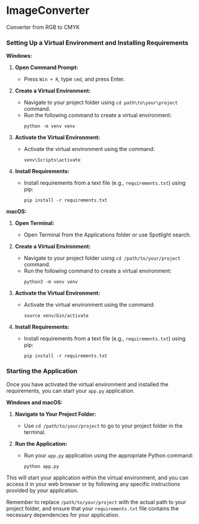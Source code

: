 # ImageConverter
Converter from RGB to CMYK


### Setting Up a Virtual Environment and Installing Requirements

**Windows:**

1. **Open Command Prompt:**
   - Press `Win + R`, type `cmd`, and press Enter.

2. **Create a Virtual Environment:**
   - Navigate to your project folder using `cd path\to\your\project` command.
   - Run the following command to create a virtual environment:
     ```
     python -m venv venv
     ```

3. **Activate the Virtual Environment:**
   - Activate the virtual environment using the command:
     ```
     venv\Scripts\activate
     ```

4. **Install Requirements:**
   - Install requirements from a text file (e.g., `requirements.txt`) using pip:
     ```
     pip install -r requirements.txt
     ```

**macOS:**

1. **Open Terminal:**
   - Open Terminal from the Applications folder or use Spotlight search.

2. **Create a Virtual Environment:**
   - Navigate to your project folder using `cd /path/to/your/project` command.
   - Run the following command to create a virtual environment:
     ```
     python3 -m venv venv
     ```

3. **Activate the Virtual Environment:**
   - Activate the virtual environment using the command:
     ```
     source venv/bin/activate
     ```

4. **Install Requirements:**
   - Install requirements from a text file (e.g., `requirements.txt`) using pip:
     ```
     pip install -r requirements.txt
     ```

### Starting the Application

Once you have activated the virtual environment and installed the requirements, you can start your `app.py` application.

**Windows and macOS:**

1. **Navigate to Your Project Folder:**
   - Use `cd /path/to/your/project` to go to your project folder in the terminal.

2. **Run the Application:**
   - Run your `app.py` application using the appropriate Python command:
     ```
     python app.py
     ```

This will start your application within the virtual environment, and you can access it in your web browser or by following any specific instructions provided by your application.

Remember to replace `/path/to/your/project` with the actual path to your project folder, and ensure that your `requirements.txt` file contains the necessary dependencies for your application.